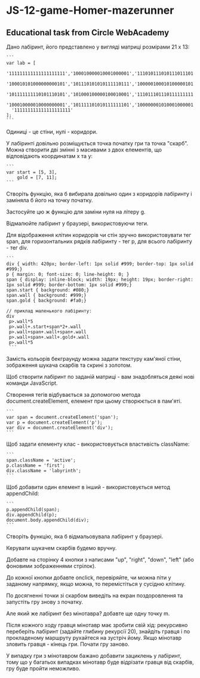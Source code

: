 # JS-12-game-Homer-mazerunner

## Educational task from Circle WebAcademy

Дано лабіринт, його представлено у вигляді матриці розмірами 21 х 13:

	```
	var lab = [
	  '111111111111111111111','100010000010001000001','111010111010111011101',
	  '100010101000000000101','101110101010111110111','100000100010100000101',
	  '101111111110101110101','101000100000100010001','111011101110111111111',
	  '100010000010000000001','101111101010111111101','100000001010001000001',
	  '111111111111111111111'
	];
	```

Одиниці - це стіни, нулі - коридори.

У лабіринті довільно розміщується точка початку гри та точка "скарб". Можна створити дві змінні з масивами з двох елементів, що відповідають координатам x та y:

	```
	var start = [5, 3],
	    gold = [7, 11];
	```

Створіть функцію, яка б вибирала довільно один з коридорів лабіринту і заміняла б його на точку початку.

Застосуйте цю ж функцію для заміни нуля на літеру g.

Відмалюйте лабіринт у браузері, використовуючи теги.

Для відображення клітин коридорів чи стін зручно використовувати тег span, для горизонтальних рядків лабіринту - тег p, для всього лабіринту - тег div.

	```
	div { width: 420px; border-left: 1px solid #999; border-top: 1px solid #999;}
	p { margin: 0; font-size: 0; line-height: 0; }
	span { display: inline-block; width: 19px; height: 19px; border-right: 1px solid #999; border-bottom: 1px solid #999;}
	span.start { background: #080;}
	span.wall { background: #999;}
	span.gold { background: #fa0;}

	// приклад маленького лабіринту:
	div
	 p>.wall*5
	 p>.wall+.start+span*2+.wall
	 p>.wall+span+.wall+span+.wall
	 p>.wall+span+.wall+.gold+.wall
	 p>.wall*5
	 ```

Замість кольорів бекграунду можна задати текстуру кам'яної стіни, зображення шукача скарбів та скрині з золотом.

Щоб створити лабіринт по заданій матриці - вам знадобляться деякі нові команди JavaScript.

Створення тегів відбувається за допомогою метода document.createElement, елемент при цьому створюється в пам'яті.

	```
	var span = document.createElement('span');
	var p = document.createElement('p');
	var div = document.createElement('div');
	```

Щоб задати елементу клас - використовується властивість className:

	```
	span.className = 'active';
	p.className = 'first';
	div.className = 'labyrinth';
	```

Щоб добавити один елемент в інший - використовується метод appendChild:

	```
	p.appendChild(span);
	div.appendChild(p);
	document.body.appendChild(div);
	```

Створіть функцію, яка б відмальовувала лабіринт у браузері.

Керувати шукачем скарбів будемо вручну.

Добавте на сторінку 4 кнопки з написами "up", "right", "down", "left" (або фоновими зображеннями стрілок).

До кожної кнопки добавте onclick, перевіряйте, чи можна піти у заданому напрямку, якщо можна, то перемістіться у сусідню клітину.

По досягненні точки зі скарбом виведіть на екран поздоровлення та запустіть гру знову з початку.

Але який же лабіринт без мінотавра? добавте ще одну точку m.

Після кожного ходу гравця мінотавр має зробити свій хід:
рекурсивно переберіть лабіринт (задайте глибину рекурсії 20), знайдіть гравця і по прокладеному маршруту рухайтеся на зустріч йому.
Якщо мінотавр зловить гравця - кінець гри. Почати гру заново.

У випадку гри з мінотавром бажано добавити зациклень у лабіринт, тому що у багатьох випадках мінотавр буде відрізати гравця від скарбів, гру буде пройти неможливо.